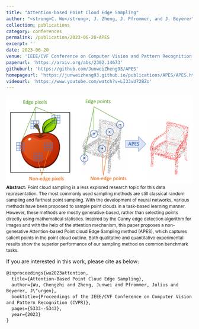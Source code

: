 ```yaml
---
title: "Attention-based Point Cloud Edge Sampling"
author: "<strong>C. Wu</strong>, J. Zheng, J. Pfrommer, and J. Beyerer"
collection: publications
category: conferences
permalink: /publication/2023-06-20-APES
excerpt: ''
date: 2023-06-20
venue: 'IEEE/CVF Conference on Computer Vision and Pattern Recognition (CVPR)'
paperurl: 'https://arxiv.org/abs/2302.14673'
githuburl: 'https://github.com/JunweiZheng93/APES'
homepageurl: 'https://junweizheng93.github.io/publications/APES/APES.html'
videourl: 'https://www.youtube.com/watch?v=LI33vU72BZo'
---
```


<img src="../images/teasers/teaser_APES.png" alt="teaser_APES" style="display: block; margin: auto;">

<span style="font-size: 0.85em;">
<b>Abstract:</b> Point cloud sampling is a less explored research topic for this data representation. The most commonly used sampling methods are still classical random sampling and farthest point sampling. With the development of neural networks, various methods have been proposed to sample point clouds in a task-based learning manner. However, these methods are mostly generative-based, rather than selecting points directly using mathematical statistics. Inspired by the Canny edge detection algorithm for images and with the help of the attention mechanism, this paper proposes a non-generative Attention-based Point cloud Edge Sampling method (APES), which captures salient points in the point cloud outline. Both qualitative and quantitative experimental results show the superior performance of our sampling method on common benchmark tasks.
</span>

If you are interested in this work, please cite as below:

```text
@inproceedings{wu2023attention,
  title={Attention-Based Point Cloud Edge Sampling},
  author={Wu, Chengzhi and Zheng, Junwei and Pfrommer, Julius and Beyerer, J\"urgen},
  booktitle={Proceedings of the IEEE/CVF Conference on Computer Vision and Pattern Recognition (CVPR)},
  pages={5333--5343},
  year={2023}
}
```
